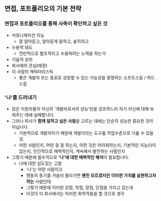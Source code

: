 ## 면접, 포트폴리오의 기본 전략

### 면접과 포트폴리오를 통해 사측이 확인하고 싶은 것

- 커뮤니케이션 지능
	- 잘 알아듣고, 알아듣게 말하고, 솔직하고
- 수용적 태도
	- 전반적으로 협조적이고 수용하려는 노력을 하는가
- 기술적 성취
- 회사에의 관심(애정)
- 이 사람의 캐릭터리스틱
	- 좋은 개발자 또는 동료로 성장할 수 있는 가능성을 증명하는 소프트스킬 / 하드스킬

### '나'를 드러내기

- 많은 지원자들이 자신의 '개발자로서의 성능'만을 강조하느라 자기 자신에 대해 보여주는 데에 실패합니다.
- 그러나 회사가 **함께 일하고 싶은 사람**을 고르는 데에는 단순히 성능만 중요한 것이 아닙니다.
	- 기본적으로 개발자이기 때문에 개발이라는 도구를 직업수준으로 다룰 수 있을 것.
	- 어떤 사람인지, 어떤 걸 잘 하는지, 어떤 것은 어려워하는지, 기본적인 지능(!)이 있는지, 인간적으로 매력적인지, 계속해서 발전하는 사람인지
- 그렇기 때문에 필수적으로 **'나'에 대한 매력적인 해석**이 필요합니다.
	- 나에 대한 심도있는 고찰
		- '나'는 어떤 사람이고
		- 행동의 동기를 거슬러 올라가면 **왠진 모르겠지만 이러한 가치를 실현하고자 하는** 사람인데
		- 그렇기 때문에 이러한 강점, 약점, 장점, 단점을 가지고 있는데
		- 이것이 이 회사에서는 이러한 화학작용을 할 것으로 생각




